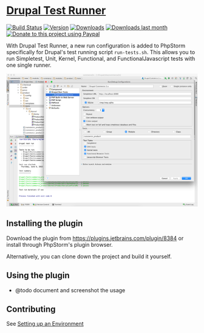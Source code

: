 [Drupal Test Runner][home]
==========================

[![Build Status](https://travis-ci.org/mglaman/intellij-drupal-run-tests.svg?branch=master)](https://travis-ci.org/mglaman/intellij-drupal-run-tests)
[![Version](http://phpstorm.espend.de/badge/8384/version)](https://plugins.jetbrains.com/plugin/8384)
[![Downloads](http://phpstorm.espend.de/badge/8384/downloads)](https://plugins.jetbrains.com/plugin/8384)
[![Downloads last month](http://phpstorm.espend.de/badge/8384/last-month)](https://plugins.jetbrains.com/plugin/8384)
[![Donate to this project using Paypal](https://img.shields.io/badge/paypal-donate-yellow.svg)](https://www.paypal.com/cgi-bin/webscr?cmd=_s-xclick&hosted_button_id=7ZZADR52MHP6L)

With Drupal Test Runner, a new run configuration is added to PhpStorm specifically for Drupal's test running script
`run-tests.sh`. This allows you to run Simpletest, Unit, Kernel, Functional, and FunctionalJavascript tests with one
 single runner.

![Run Configruation and output](docs/Run_Debug_Configurations.png)

## Installing the plugin

Download the plugin from https://plugins.jetbrains.com/plugin/8384 or install through PhpStorm's plugin browser.

Alternatively, you can clone down the project and build it yourself.

## Using the plugin

* @todo document and screenshot the usage

## Contributing

See [Setting up an Environment](https://github.com/mglaman/intellij-drupal-run-tests/wiki/Setting-up-IntelliJ-IDEA-CE-for-development)



[home]: https://github.com/mglaman/intellij-drupal-run-tests
[glamanate]: https://glamanate.com
